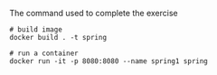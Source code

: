 The command used to complete the exercise
```
# build image
docker build . -t spring

# run a container
docker run -it -p 8080:8080 --name spring1 spring
```